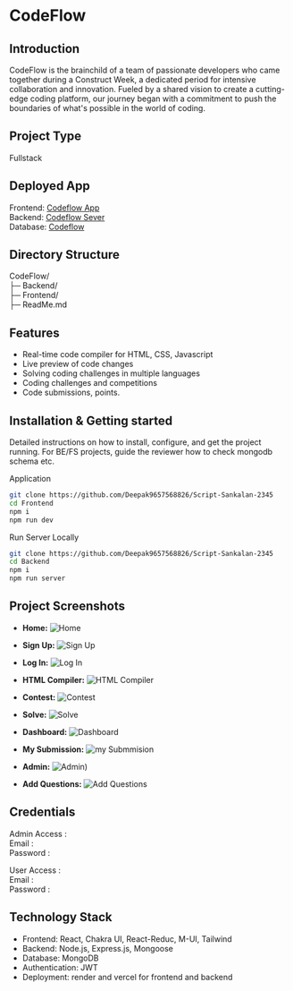 # CodeFlow

## Introduction
CodeFlow is the brainchild of a team of passionate developers who came together during a Construct Week, a dedicated period for intensive collaboration and innovation. Fueled by a shared vision to create a cutting-edge  coding platform, our journey began with a commitment to push the boundaries of what's possible in the world of coding.

## Project Type
 Fullstack

## Deployed App
 Frontend: <a href=""  target="_blank" > Codeflow App </a>
<br/>
Backend:  <a href=""  target="_blank" > Codeflow Sever </a> 
<br/>
Database:  <a href=""  target="_blank" > Codeflow </a> 
<br/>


## Directory Structure
CodeFlow/
<br>
├─ Backend/
<br>
├─ Frontend/
<br>
├─ ReadMe.md
 

## Features

- Real-time code compiler for HTML, CSS, Javascript
- Live preview of code changes
- Solving coding challenges in multiple languages
- Coding challenges and competitions
- Code submissions, points.





## Installation & Getting started
Detailed instructions on how to install, configure, and get the project running. For BE/FS projects, guide the reviewer how to check mongodb schema etc.

Application
```bash
git clone https://github.com/Deepak9657568826/Script-Sankalan-2345
cd Frontend
npm i
npm run dev
```

Run Server Locally
```bash
git clone https://github.com/Deepak9657568826/Script-Sankalan-2345
cd Backend
npm i
npm run server
``` 


## Project Screenshots 
- **Home:**
  ![Home](https://github.com/Vinay-the-dev-bot/CodeFlow/assets/70647591/85dd0521-eba8-4c84-9cc1-0f70dd0fa931)

- **Sign Up:**
  ![Sign Up](https://github.com/Vinay-the-dev-bot/CodeFlow/assets/70647591/ab645d6f-a2a7-4c8a-a5ee-a292e5ef59eb)

- **Log In:**
  ![Log In](https://github.com/Vinay-the-dev-bot/CodeFlow/assets/70647591/5f1dad45-5397-43d3-90c3-37223823c7c0)

- **HTML Compiler:**
![HTML Compiler](https://github.com/Vinay-the-dev-bot/CodeFlow/assets/70647591/ff334b88-dca6-47b0-afcc-bc93aaf03aab)

- **Contest:**
![Contest](https://github.com/Vinay-the-dev-bot/CodeFlow/assets/70647591/20823c09-9cb3-4f73-8421-a255c8eafd76)

- **Solve:**
![Solve](https://github.com/Vinay-the-dev-bot/CodeFlow/assets/70647591/45a7c06d-81ec-41f9-b2d8-5c12d78700eb)

- **Dashboard:**
![Dashboard](https://github.com/Vinay-the-dev-bot/CodeFlow/assets/70647591/847d1ece-f84d-490f-92a0-d1d639d48173)

- **My Submission:**
![my Submmision](https://github.com/Vinay-the-dev-bot/CodeFlow/assets/70647591/94009f32-ecec-4fff-abc6-c5d5fe27b77b)

- **Admin:**
![Admin)](https://github.com/Vinay-the-dev-bot/CodeFlow/assets/70647591/c99a30d5-d50b-46bc-8402-d24822d78d08)

- **Add Questions:**
![Add Questions](https://github.com/Vinay-the-dev-bot/CodeFlow/assets/70647591/ae1e17a3-9a81-48a5-a977-45638f3791f4)



## Credentials
Admin Access :
<br/>
Email : 
<br/>
Password : 

User Access : 
<br/>
Email : 
<br/>
Password : 

 
## Technology Stack
- Frontend: React, Chakra UI, React-Reduc, M-UI, Tailwind
- Backend: Node.js, Express.js, Mongoose
- Database: MongoDB
- Authentication: JWT
- Deployment: render and vercel for frontend and backend
